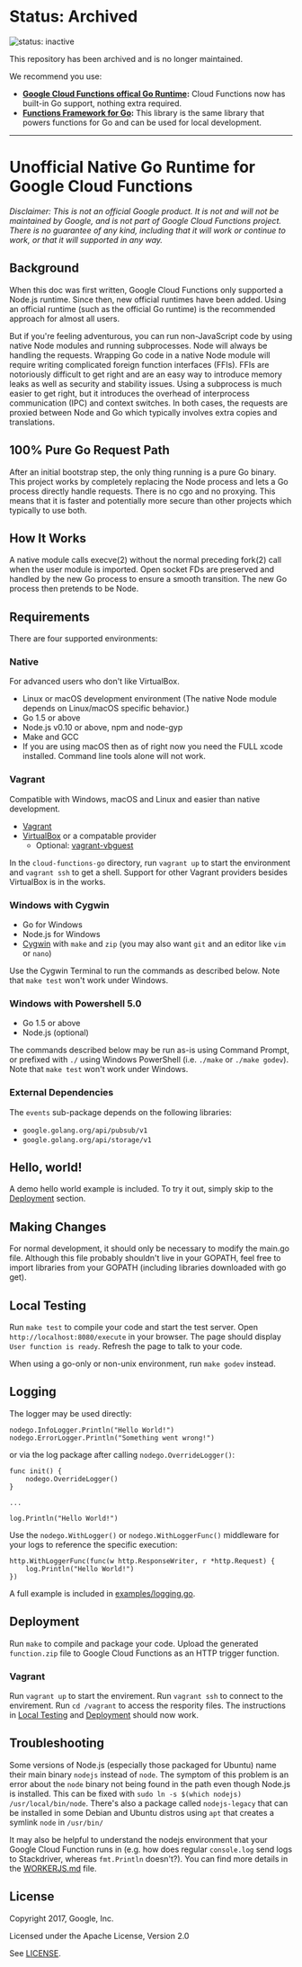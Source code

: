 # Status: Archived

![status: inactive](https://img.shields.io/badge/status-inactive-red.svg)

This repository has been archived and is no longer maintained.

We recommend you use:
- **[Google Cloud Functions offical Go Runtime](https://cloud.google.com/functions/docs/concepts/go-runtime):** Cloud Functions now has built-in Go support, nothing extra required.
- **[Functions Framework for Go](https://github.com/GoogleCloudPlatform/functions-framework-go):** This library is the same library that powers functions for Go and can be used for local development.

---

# Unofficial Native Go Runtime for Google Cloud Functions

_Disclaimer: This is not an official Google product. It is not and will not be maintained by Google, and is not part of Google Cloud Functions project. There is no guarantee of any kind, including that it will work or continue to work, or that it will supported in any way._

## Background
When this doc was first written, Google Cloud Functions only supported a Node.js runtime. Since then, new official runtimes have been added. Using an official runtime (such as the official Go runtime) is the recommended approach for almost all users. 

But if you're feeling adventurous, you can run non-JavaScript code by using native Node modules and running subprocesses. Node will always be handling the requests. Wrapping Go code in a native Node module will require writing complicated foreign function interfaces (FFIs). FFIs are notoriously difficult to get right and are an easy way to introduce memory leaks as well as security and stability issues. Using a subprocess is much easier to get right, but it introduces the overhead of interprocess communication (IPC) and context switches. In both cases, the requests are proxied between Node and Go which typically involves extra copies and translations.

## 100% Pure Go Request Path
After an initial bootstrap step, the only thing running is a pure Go binary. This project works by completely replacing the Node process and lets a Go process directly handle requests. There is no cgo and no proxying. This means that it is faster and potentially more secure than other projects which typically to use both.

## How It Works
A native module calls execve(2) without the normal preceding fork(2) call when the user module is imported. Open socket FDs are preserved and handled by the new Go process to ensure a smooth transition. The new Go process then pretends to be Node.

## Requirements
There are four supported environments:

### Native
For advanced users who don't like VirtualBox.
* Linux or macOS development environment (The native Node module depends on Linux/macOS specific behavior.)
* Go 1.5 or above
* Node.js v0.10 or above, npm and node-gyp
* Make and GCC
* If you are using macOS then as of right now you need the FULL xcode installed. Command line tools alone will not work.

### Vagrant
Compatible with Windows, macOS and Linux and easier than native development.
* [Vagrant](https://www.vagrantup.com/downloads.html)
* [VirtualBox](https://www.virtualbox.org/wiki/Downloads) or a compatable provider
  * Optional: [vagrant-vbguest](https://github.com/dotless-de/vagrant-vbguest)

In the `cloud-functions-go` directory, run `vagrant up` to start the environment and `vagrant ssh` to get a shell. Support for other Vagrant providers besides VirtualBox is in the works.

### Windows with Cygwin
* Go for Windows
* Node.js for Windows
* [Cygwin](https://cygwin.com/install.html) with `make` and `zip` (you may also want `git` and an editor like `vim` or `nano`)

Use the Cygwin Terminal to run the commands as described below. Note that `make test` won't work under Windows.

### Windows with Powershell 5.0
* Go 1.5 or above
* Node.js (optional)

The commands described below may be run as-is using Command Prompt, or prefixed with `./` using Windows PowerShell (i.e. `./make` or `./make godev`). Note that `make test` won't work under Windows.

### External Dependencies

The `events` sub-package depends on the following libraries:
* `google.golang.org/api/pubsub/v1`
* `google.golang.org/api/storage/v1`

## Hello, world!
A demo hello world example is included. To try it out, simply skip to the [Deployment](#deployment) section.

## Making Changes
For normal development, it should only be necessary to modify the main.go file. Although this file probably shouldn't live in your GOPATH, feel free to import libraries from your GOPATH (including libraries downloaded with go get).

## Local Testing
Run ```make test``` to compile your code and start the test server. Open ```http://localhost:8080/execute``` in your browser. The page should display ```User function is ready```. Refresh the page to talk to your code.

When using a go-only or non-unix environment, run ```make godev``` instead.

## Logging
The logger may be used directly:
```
nodego.InfoLogger.Println("Hello World!")
nodego.ErrorLogger.Println("Something went wrong!")
```
or via the log package after calling `nodego.OverrideLogger()`:
```
func init() {
	nodego.OverrideLogger()
}

...

log.Println("Hello World!")
```
Use the `nodego.WithLogger()` or `nodego.WithLoggerFunc()` middleware for your logs to reference the specific execution:
```
http.WithLoggerFunc(func(w http.ResponseWriter, r *http.Request) {
	log.Println("Hello World!")
})
```
A full example is included in [examples/logging.go](examples/logging.go).

## Deployment
Run ```make``` to compile and package your code. Upload the generated ```function.zip``` file to Google Cloud Functions as an HTTP trigger function.

### Vagrant
Run ```vagrant up``` to start the envirement. Run ```vagrant ssh``` to connect to the envirement. Run ```cd /vagrant``` to access the respority files. The instructions in [Local Testing](#local-testing) and [Deployment](#deployment) should now work.

## Troubleshooting
Some versions of Node.js (especially those packaged for Ubuntu) name their main binary ```nodejs``` instead of ```node```. The symptom of this problem is an error about the ```node``` binary not being found in the path even though Node.js is installed. This can be fixed with ```sudo ln -s $(which nodejs) /usr/local/bin/node```. There's also a package called `nodejs-legacy` that can be installed in some Debian and Ubuntu distros using `apt` that creates a symlink `node` in `/usr/bin/`

It may also be helpful to understand the nodejs environment that your Google Cloud Function runs in (e.g. how does regular `console.log` send logs to Stackdriver, whereas `fmt.Println` doesn't?). You can find more details in the [WORKERJS.md](WORKERJS.md) file.

## License
Copyright 2017, Google, Inc.

Licensed under the Apache License, Version 2.0

See [LICENSE](LICENSE).
